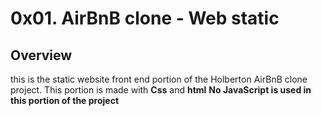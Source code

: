 # 0x01. AirBnB clone - Web static
## Overview 
this is the static website front end portion of the Holberton AirBnB clone project.
This portion is made with **Css** and **html**
**No JavaScript is used in this portion of the project**
